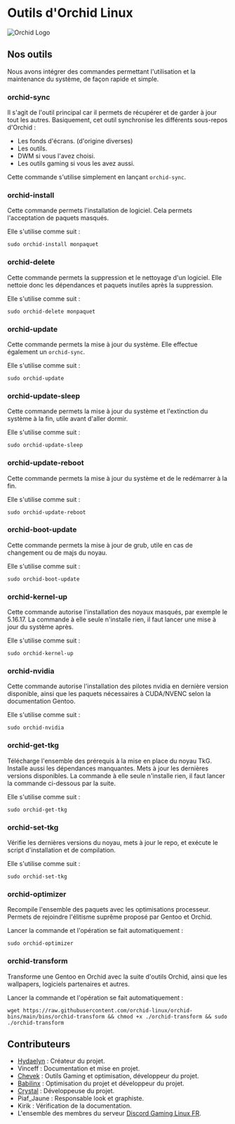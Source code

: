 # Outils d'Orchid Linux


![Orchid Logo](img/Orchid-Think_3.3_-_N.png)

## Nos outils

Nous avons intégrer des commandes permettant l'utilisation et la maintenance du système, de façon rapide et simple.

### orchid-sync

Il s'agit de l'outil principal car il permets de récupérer et de garder à jour tout les autres.
Basiquement, cet outil synchronise les différents sous-repos d'Orchid :

- Les fonds d'écrans. (d'origine diverses)
- Les outils.
- DWM si vous l'avez choisi.
- Les outils gaming si vous les avez aussi.

Cette commande s'utilise simplement en lançant `orchid-sync`.

### orchid-install

Cette commande permets l'installation de logiciel.
Cela permets l'acceptation de paquets masqués.

Elle s'utilise comme suit :
 ```
sudo orchid-install monpaquet
 ```

### orchid-delete

Cette commande permets la suppression et le nettoyage d'un logiciel.
Elle nettoie donc les dépendances et paquets inutiles après la suppression.

Elle s'utilise comme suit :
 ```
sudo orchid-delete monpaquet
 ```

### orchid-update

Cette commande permets la mise à jour du système. Elle effectue également un `orchid-sync`.

Elle s'utilise comme suit :
 ```
sudo orchid-update
 ```
### orchid-update-sleep

Cette commande permets la mise à jour du système et l'extinction du système à la fin, utile avant d'aller dormir.

Elle s'utilise comme suit :
 ```
sudo orchid-update-sleep
 ```
### orchid-update-reboot

Cette commande permets la mise à jour du système et de le redémarrer à la fin.

Elle s'utilise comme suit :
 ```
sudo orchid-update-reboot
 ```

### orchid-boot-update

Cette commande permets la mise à jour de grub, utile en cas de changement ou de majs du noyau.

Elle s'utilise comme suit :
 ```
sudo orchid-boot-update
 ```


### orchid-kernel-up

Cette commande autorise l'installation des noyaux masqués, par exemple le 5.16.17.
La commande à elle seule n'installe rien, il faut lancer une mise à jour du système après.

Elle s'utilise comme suit :
 ```
sudo orchid-kernel-up
 ```

### orchid-nvidia

Cette commande autorise l'installation des pilotes nvidia en dernière version disponible, ainsi que les paquets nécessaires à CUDA/NVENC selon la documentation Gentoo.

Elle s'utilise comme suit :
 ```
sudo orchid-nvidia
 ```
### orchid-get-tkg

Télécharge l'ensemble des prérequis à la mise en place du noyau TkG. Installe aussi les dépendances manquantes. Mets à jour les dernières versions disponibles.
La commande à elle seule n'installe rien, il faut lancer la commande ci-dessous par la suite.

Elle s'utilise comme suit :
 ```
sudo orchid-get-tkg
 ```

### orchid-set-tkg

Vérifie les dernières versions du noyau, mets à jour le repo, et exécute le script d'installation et de compilation.

Elle s'utilise comme suit :
 ```
sudo orchid-set-tkg
 ```
 
### orchid-optimizer

Recompile l'ensemble des paquets avec les optimisations processeur.
Permets de rejoindre l'élitisme suprême proposé par Gentoo et Orchid.

Lancer la commande et l'opération se fait automatiquement :

 ```
 sudo orchid-optimizer
 ```

### orchid-transform

Transforme une Gentoo en Orchid avec la suite d'outils Orchid, ainsi que les wallpapers, logiciels partenaires et autres.

Lancer la commande et l'opération se fait automatiquement :

```
wget https://raw.githubusercontent.com/orchid-linux/orchid-bins/main/bins/orchid-transform && chmod +x ./orchid-transform && sudo ./orchid-transform
```

## Contributeurs
- [Hydaelyn](https://github.com/wamuu-sudo) : Créateur du projet.
- Vinceff : Documentation et mise en projet.
- [Chevek](https://github.com/chevek) : Outils Gaming et optimisation, développeur du projet.
- [Babilinx](https://github.com/babilinx) : Optimisation du projet et développeur du projet.
- [Crystal](https://crystal-trd.github.io) : Développeuse du projet.
- Piaf_Jaune : Responsable look et graphiste.
- Kirik : Vérification de la documentation.
- L'ensemble des membres du serveur [Discord Gaming Linux FR](https://discord.gg/KAzznM4Fnb).
